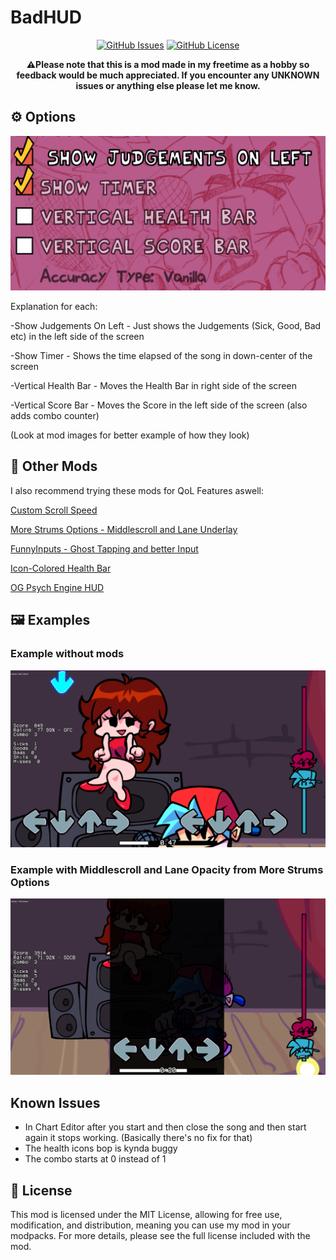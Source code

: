 # BadHUD

<p align="center">
  <a href="https://github.com/Starexify/BadHUD/issues"><img alt="GitHub Issues" src="https://img.shields.io/github/issues/Starexify/BadHUD?style=for-the-badge&color=96000C"></a>
  <a href="https://github.com/Starexify/BadHUD/blob/main/LICENSE"><img alt="GitHub License" src="https://img.shields.io/github/license/Starexify/BadHUD?style=for-the-badge&color=96000C"></a>
</p>

<p align="center">
    <strong>
        ⚠️Please note that this is a mod made in my freetime as a hobby so feedback would be much appreciated. If you encounter any UNKNOWN issues or anything else please let me know.
    </strong>
</p>

## ⚙️ Options

![Options](https://github.com/Starexify/Starexify/blob/main/resources/BadHUD/BadHUD-Options.png?raw=true)

Explanation for each:

-Show Judgements On Left - Just shows the Judgements (Sick, Good, Bad etc) in the left side of the screen

-Show Timer - Shows the time elapsed of the song in down-center of the screen

-Vertical Health Bar - Moves the Health Bar in right side of the screen

-Vertical Score Bar - Moves the Score in the left side of the screen (also adds combo counter)

(Look at mod images for better example of how they look)

## 🧩 Other Mods

I also recommend trying these mods for QoL Features aswell:

[Custom Scroll Speed](https://gamebanana.com/mods/511039)

[More Strums Options - Middlescroll and Lane Underlay](https://gamebanana.com/mods/519686)

[FunnyInputs - Ghost Tapping and better Input](https://gamebanana.com/mods/519072)

[Icon-Colored Health Bar](https://gamebanana.com/mods/511342)

[OG Psych Engine HUD](https://gamebanana.com/mods/511527)

## 🖼️ Examples

### Example without mods

![Example without mods](https://github.com/Starexify/Starexify/blob/main/resources/BadHUD/Example%20Simple.png?raw=true)

### Example with Middlescroll and Lane Opacity from More Strums Options

![Example with Middlescroll](https://github.com/Starexify/Starexify/blob/main/resources/BadHUD/Example%20with%20Middlescroll.png?raw=true)

## Known Issues

- In Chart Editor after you start and then close the song and then start again it stops working. (Basically there's no fix for that)
- The health icons bop is kynda buggy
- The combo starts at 0 instead of 1

## 📜 License

This mod is licensed under the MIT License, allowing for free use, modification, and distribution, meaning you can use my mod in your modpacks. For more details, please see the full license included with the mod.
